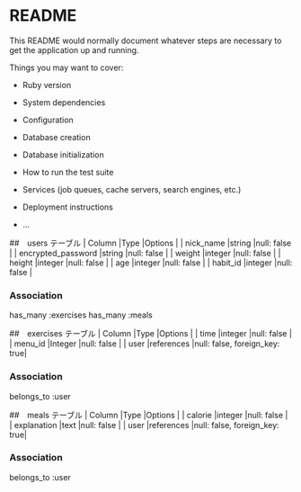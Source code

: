 # README

This README would normally document whatever steps are necessary to get the
application up and running.

Things you may want to cover:

* Ruby version

* System dependencies

* Configuration

* Database creation

* Database initialization

* How to run the test suite

* Services (job queues, cache servers, search engines, etc.)

* Deployment instructions

* ...

##　users テーブル
| Column               |Type     |Options                       |
| nick_name            |string   |null: false                   |
| encrypted_password   |string   |null: false                   |
| weight               |integer  |null: false                   |
| height               |integer  |null: false                   |
| age                  |integer  |null: false                   |
| habit_id             |integer  |null: false                   |

### Association
has_many :exercises
has_many :meals

##　exercises テーブル
| Column               |Type         |Options                       |
| time                 |integer      |null: false                   |
| menu_id              |Integer      |null: false                   |
| user                 |references   |null: false, foreign_key: true|

### Association
belongs_to :user

##　meals テーブル
| Column               |Type         |Options                       |
| calorie              |integer      |null: false                   |
| explanation          |text         |null: false                   |
| user                 |references   |null: false, foreign_key: true|

### Association
belongs_to :user